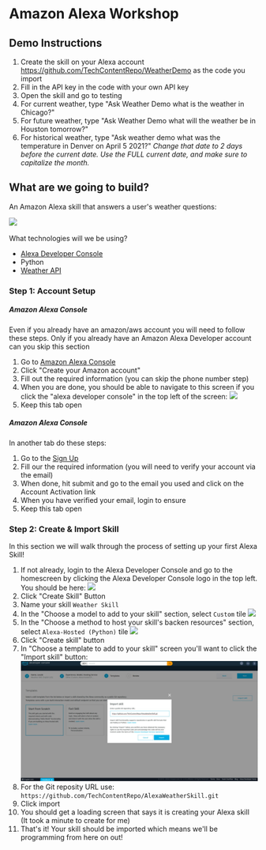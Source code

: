 # Amazon Alexa Workshop

## Demo Instructions
1. Create the skill on your Alexa account https://github.com/TechContentRepo/WeatherDemo as the code you import
2. Fill in the API key in the code with your own API key
3. Open the skill and go to testing
4. For current weather, type "Ask Weather Demo what is the weather in Chicago?"
5. For future weather, type "Ask Weather Demo what will the weather be in Houston tomorrow?"
6. For historical weather, type "Ask weather demo what was the temperature in Denver on April 5 2021?" *Change that date to 2 days before the current date. Use the FULL current date, and make sure to capitalize the month.*

## What are we going to build?
An Amazon Alexa skill that answers a user's weather questions:

![](https://github.com/TechContentRepo/AlexaWeatherSkill/blob/master/photos/Example%20Dialog.png?raw=true)

What technologies will we be using?
- [Alexa Developer Console](https://developer.amazon.com/alexa/console/ask)
- Python
- [Weather API](https://weatherapi.com)


### Step 1: Account Setup
##### Amazon Alexa Console #####
Even if you already have an amazon/aws account you will need to follow these steps. Only if you already have an Amazon Alexa Developer account can you skip this section
1. Go to [Amazon Alexa Console](https://developer.amazon.com/alexa/console/ask) 
2. Click "Create your Amazon account" 
3. Fill out the required information (you can skip the phone number step)
4. When you are done, you should be able to navigate to this screen if you click the "alexa developer console" in the top left of the screen: ![](https://github.com/TechContentRepo/AlexaWeatherSkill/blob/master/photos/Developer%20Console%20Home%20Screen.png?raw=true)
5. Keep this tab open

##### Amazon Alexa Console #####
In another tab do these steps:
1. Go to the [Sign Up](https://www.weatherapi.com/signup.aspx)
2. Fill our the required information (you will need to verify your account via the email)
3. When done, hit submit and go to the email you used and click on the Account Activation link
4. When you have verified your email, login to ensure 
5. Keep this tab open

### Step 2: Create & Import Skill
In this section we will walk through the process of setting up your first Alexa Skill!
1. If not already, login to the Alexa Developer Console and go to the homescreen by clicking the Alexa Developer Console logo in the top left. You should be here: ![](https://github.com/TechContentRepo/AlexaWeatherSkill/blob/master/photos/Developer%20Console%20Home%20Screen.png?raw=true)
2. Click "Create Skill" Button
3. Name your skill `Weather Skill`
4. In the "Choose a model to add to your skill" section, select `Custom` tile 
![](https://github.com/TechContentRepo/AlexaWeatherSkill/blob/master/photos/Custom%20Skill.png?raw=true)
5. In the "Choose a method to host your skill's backen resources" section, select `Alexa-Hosted (Python)` tile
![](https://github.com/TechContentRepo/AlexaWeatherSkill/blob/master/photos/Python%20Skill.png?raw=true)
6. Click "Create skill" button
7. In "Choose a template to add to your skill" screen you'll want to click the "Import skill" button: ![](https://github.com/TechContentRepo/AlexaWeatherSkill/blob/master/photos/Import%20Skill.png?raw=true)
8. For the Git reposity URL use:
`https://github.com/TechContentRepo/AlexaWeatherSkill.git`
9. Click import
10. You should get a loading screen that says it is creating your Alexa skill (It took a minute to create for me)
11. That's it! Your skill should be imported which means we'll be programming from here on out!
